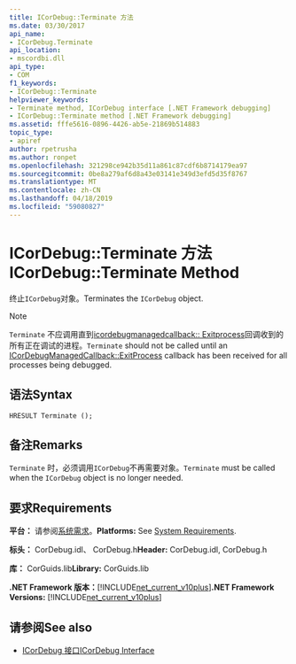 ```yaml
---
title: ICorDebug::Terminate 方法
ms.date: 03/30/2017
api_name:
- ICorDebug.Terminate
api_location:
- mscordbi.dll
api_type:
- COM
f1_keywords:
- ICorDebug::Terminate
helpviewer_keywords:
- Terminate method, ICorDebug interface [.NET Framework debugging]
- ICorDebug::Terminate method [.NET Framework debugging]
ms.assetid: fffe5616-0896-4426-ab5e-21869b514883
topic_type:
- apiref
author: rpetrusha
ms.author: ronpet
ms.openlocfilehash: 321298ce942b35d11a861c87cdf6b8714179ea97
ms.sourcegitcommit: 0be8a279af6d8a43e03141e349d3efd5d35f8767
ms.translationtype: MT
ms.contentlocale: zh-CN
ms.lasthandoff: 04/18/2019
ms.locfileid: "59080827"
---
```

# <a name="icordebugterminate-method"></a><span data-ttu-id="516bd-102">ICorDebug::Terminate 方法</span><span class="sxs-lookup"><span data-stu-id="516bd-102">ICorDebug::Terminate Method</span></span>
<span data-ttu-id="516bd-103">终止`ICorDebug`对象。</span><span class="sxs-lookup"><span data-stu-id="516bd-103">Terminates the `ICorDebug` object.</span></span>  
  
> [!NOTE]
>  <span data-ttu-id="516bd-104">`Terminate` 不应调用直到[icordebugmanagedcallback:: Exitprocess](../../../../docs/framework/unmanaged-api/debugging/icordebugmanagedcallback-exitprocess-method.md)回调收到的所有正在调试的进程。</span><span class="sxs-lookup"><span data-stu-id="516bd-104">`Terminate` should not be called until an [ICorDebugManagedCallback::ExitProcess](../../../../docs/framework/unmanaged-api/debugging/icordebugmanagedcallback-exitprocess-method.md) callback has been received for all processes being debugged.</span></span>  
  
## <a name="syntax"></a><span data-ttu-id="516bd-105">语法</span><span class="sxs-lookup"><span data-stu-id="516bd-105">Syntax</span></span>  
  
```  
HRESULT Terminate ();  
```  
  
## <a name="remarks"></a><span data-ttu-id="516bd-106">备注</span><span class="sxs-lookup"><span data-stu-id="516bd-106">Remarks</span></span>  
 <span data-ttu-id="516bd-107">`Terminate` 时，必须调用`ICorDebug`不再需要对象。</span><span class="sxs-lookup"><span data-stu-id="516bd-107">`Terminate` must be called when the `ICorDebug` object is no longer needed.</span></span>  
  
## <a name="requirements"></a><span data-ttu-id="516bd-108">要求</span><span class="sxs-lookup"><span data-stu-id="516bd-108">Requirements</span></span>  
 <span data-ttu-id="516bd-109">**平台：** 请参阅[系统需求](../../../../docs/framework/get-started/system-requirements.md)。</span><span class="sxs-lookup"><span data-stu-id="516bd-109">**Platforms:** See [System Requirements](../../../../docs/framework/get-started/system-requirements.md).</span></span>  
  
 <span data-ttu-id="516bd-110">**标头：** CorDebug.idl、 CorDebug.h</span><span class="sxs-lookup"><span data-stu-id="516bd-110">**Header:** CorDebug.idl, CorDebug.h</span></span>  
  
 <span data-ttu-id="516bd-111">**库：** CorGuids.lib</span><span class="sxs-lookup"><span data-stu-id="516bd-111">**Library:** CorGuids.lib</span></span>  
  
 <span data-ttu-id="516bd-112">**.NET Framework 版本：**[!INCLUDE[net_current_v10plus](../../../../includes/net-current-v10plus-md.md)]</span><span class="sxs-lookup"><span data-stu-id="516bd-112">**.NET Framework Versions:** [!INCLUDE[net_current_v10plus](../../../../includes/net-current-v10plus-md.md)]</span></span>  
  
## <a name="see-also"></a><span data-ttu-id="516bd-113">请参阅</span><span class="sxs-lookup"><span data-stu-id="516bd-113">See also</span></span>

- [<span data-ttu-id="516bd-114">ICorDebug 接口</span><span class="sxs-lookup"><span data-stu-id="516bd-114">ICorDebug Interface</span></span>](../../../../docs/framework/unmanaged-api/debugging/icordebug-interface.md)
